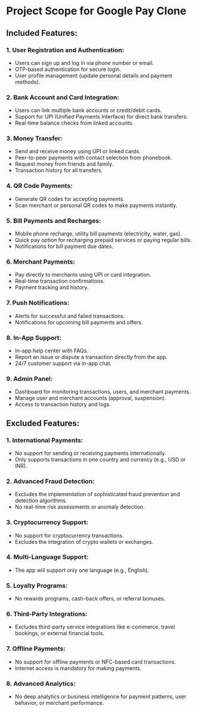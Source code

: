 # Project Scope for Google Pay Clone

## Included Features:

### 1. User Registration and Authentication:
- Users can sign up and log in via phone number or email.
- OTP-based authentication for secure login.
- User profile management (update personal details and payment methods).

### 2. Bank Account and Card Integration:
- Users can link multiple bank accounts or credit/debit cards.
- Support for UPI (Unified Payments Interface) for direct bank transfers.
- Real-time balance checks from linked accounts.

### 3. Money Transfer:
- Send and receive money using UPI or linked cards.
- Peer-to-peer payments with contact selection from phonebook.
- Request money from friends and family.
- Transaction history for all transfers.

### 4. QR Code Payments:
- Generate QR codes for accepting payments.
- Scan merchant or personal QR codes to make payments instantly.

### 5. Bill Payments and Recharges:
- Mobile phone recharge, utility bill payments (electricity, water, gas).
- Quick pay option for recharging prepaid services or paying regular bills.
- Notifications for bill payment due dates.

### 6. Merchant Payments:
- Pay directly to merchants using UPI or card integration.
- Real-time transaction confirmations.
- Payment tracking and history.

### 7. Push Notifications:
- Alerts for successful and failed transactions.
- Notifications for upcoming bill payments and offers.

### 8. In-App Support:
- In-app help center with FAQs.
- Report an issue or dispute a transaction directly from the app.
- 24/7 customer support via in-app chat.

### 9. Admin Panel:
- Dashboard for monitoring transactions, users, and merchant payments.
- Manage user and merchant accounts (approval, suspension).
- Access to transaction history and logs.
  
## Excluded Features:

### 1. International Payments:
- No support for sending or receiving payments internationally.
- Only supports transactions in one country and currency (e.g., USD or INR).

### 2. Advanced Fraud Detection:
- Excludes the implementation of sophisticated fraud prevention and detection algorithms.
- No real-time risk assessments or anomaly detection.

### 3. Cryptocurrency Support:
- No support for cryptocurrency transactions.
- Excludes the integration of crypto wallets or exchanges.

### 4. Multi-Language Support:
- The app will support only one language (e.g., English).
  
### 5. Loyalty Programs:
- No rewards programs, cash-back offers, or referral bonuses.
  
### 6. Third-Party Integrations:
- Excludes third-party service integrations like e-commerce, travel bookings, or external financial tools.

### 7. Offline Payments:
- No support for offline payments or NFC-based card transactions.
- Internet access is mandatory for making payments.

### 8. Advanced Analytics:
- No deep analytics or business intelligence for payment patterns, user behavior, or merchant performance.
